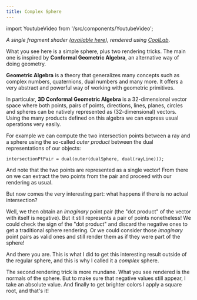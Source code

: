 ```yaml
---
title: Complex Sphere
---
```


import YoutubeVideo from '/src/components/YoutubeVideo';

<YoutubeVideo url="mCS6Ye1YN5Y"/>

_A single fragment shader ([available here](https://pastebin.com/29tUCsef)), rendered using [CoolLab](https://coollibs.github.io/lab/)_.

What you see here is a simple sphere, plus two rendering tricks.
The main one is inspired by **Conformal Geometric Algebra**, an alternative way of doing geometry.

**Geometric Algebra** is a theory that generalizes many concepts such as complex numbers, quaternions, dual numbers and many more. It offers a very abstract and powerful way of working with geometric primitives.

In particular, **3D Conformal Geometric Algebra** is a 32-dimensional vector space where both points, pairs of points, directions, lines, planes, circles and spheres can be natively represented as (32-dimensional) vectors. Using the many products defined on this algebra we can express usual operations very easily.

For example we can compute the two intersection points between a ray and a sphere using the so-called _outer product_ between the dual representations of our objects:

`intersectionPtPair = dual(outer(dualSphere, dual(rayLine)));`

And note that the two points are represented as a single vector! From there on we can extract the two points from the pair
and proceed with our rendering as usual.

But now comes the very interesting part: what happens if there is no actual intersection?

Well, we then obtain an _imaginary_ point pair (the "dot product" of the vector with itself is negative).
But it still represents a pair of points nonetheless! We could check the sign of the "dot product" and discard the negative ones
to get a traditional sphere rendering.
Or we could consider those _imaginary_ point pairs as valid ones and still render them as if they were part of the sphere!

And there you are. This is what I did to get this interesting result outside of the regular sphere, and this is why I called it
a _complex_ sphere.

The second rendering trick is more mundane.
What you see rendered is the normals of the sphere. But to make sure that negative values still appear, I take an absolute value.
And finally to get brighter colors I apply a square root, and that's it!
